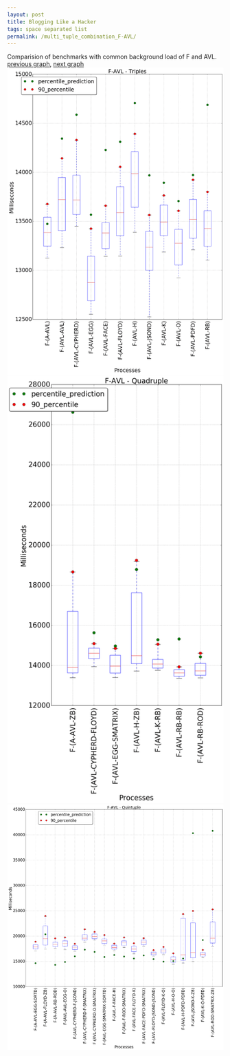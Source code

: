 ```yaml
---
layout: post
title: Blogging Like a Hacker
tags: space separated list
permalink: /multi_tuple_combination_F-AVL/
---
```


Comparision of benchmarks with common background load of F and AVL.
[previous graph](../multi_tuple_combination_EGG-ZB/), [next graph](../multi_tuple_combination_F-A/)
![graph figure](./images/triple/F/F-AVL_box.png)![graph figure](./images/quadruple/F/F-AVL_box.png)![graph figure](./images/quintuple/F/F-AVL_box.png)